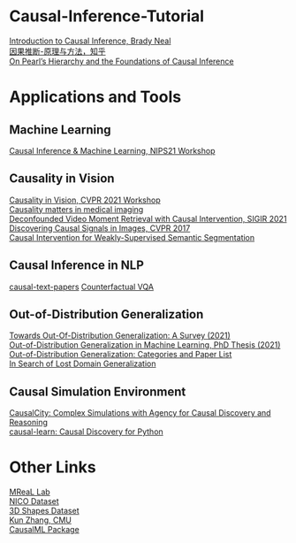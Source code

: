 # Causal-Inference-Tutorial
[Introduction to Causal Inference, Brady Neal](https://www.bradyneal.com/causal-inference-course) \
[因果推断-原理与方法，知乎](https://zhuanlan.zhihu.com/p/403098221) \
[On Pearl’s Hierarchy and the Foundations of Causal Inference](https://causalai.net/r60.pdf)

# Applications and Tools
## Machine Learning
[Causal Inference & Machine Learning, NIPS21 Workshop](https://why21.causalai.net/papers.html)

## Causality in Vision
[Causality in Vision, CVPR 2021 Workshop](http://www.causalityinvision.com/) \
[Causality matters in medical imaging](https://www.nature.com/articles/s41467-020-17478-w.pdf) \
[Deconfounded Video Moment Retrieval with Causal Intervention, SIGIR 2021](https://arxiv.org/pdf/2106.01534.pdf) \
[Discovering Causal Signals in Images, CVPR 2017](https://leon.bottou.org/publications/pdf/cvpr-2017.pdf) \
[Causal Intervention for Weakly-Supervised Semantic Segmentation](https://arxiv.org/pdf/2009.12547.pdf)

## Causal Inference in NLP
[causal-text-papers](https://github.com/causaltext/causal-text-papers) 
[Counterfactual VQA](https://openaccess.thecvf.com/content/CVPR2021/papers/Niu_Counterfactual_VQA_A_Cause-Effect_Look_at_Language_Bias_CVPR_2021_paper.pdf)

## Out-of-Distribution Generalization
[Towards Out-Of-Distribution Generalization: A Survey (2021)](https://arxiv.org/pdf/2108.13624.pdf) \
[Out-of-Distribution Generalization in Machine Learning, PhD Thesis (2021)](https://arxiv.org/pdf/2103.02667.pdf) \
[Out-of-Distribution Generalization: Categories and Paper List](http://out-of-distribution-generalization.com/) \
[In Search of Lost Domain Generalization](https://arxiv.org/pdf/2007.01434.pdf)

## Causal Simulation Environment
[CausalCity: Complex Simulations with Agency for Causal Discovery and Reasoning](https://causalcity.github.io/) \
[causal-learn: Causal Discovery for Python](https://github.com/cmu-phil/causal-learn)

# Other Links
[MReaL Lab](https://mreallab.github.io/) \
[NICO Dataset](http://nico.thumedialab.com/) \
[3D Shapes Dataset](https://github.com/deepmind/3d-shapes) \
[Kun Zhang, CMU](https://www.andrew.cmu.edu/user/kunz1/index.html) \
[CausalML Package](https://causalml.readthedocs.io/en/latest/causalml.html#module-causalml.optimize)
